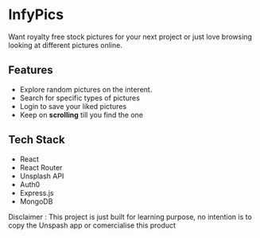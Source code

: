 # InfyPics

Want royalty free stock pictures for your next project or just love browsing looking at different pictures online.

## Features

- Explore random pictures on the interent.
- Search for specific types of pictures
- Login to save your liked pictures
- Keep on **scrolling** till you find the one

## Tech Stack

- React
- React Router
- Unsplash API
- Auth0
- Express.js
- MongoDB

Disclaimer : This project is just built for learning purpose, no intention is to copy the Unspash app or comercialise this product
